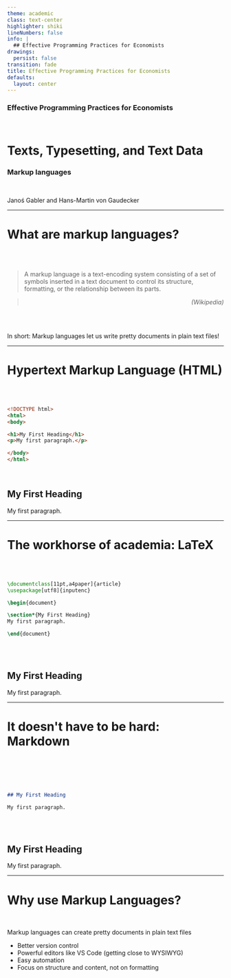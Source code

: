 ```yaml
---
theme: academic
class: text-center
highlighter: shiki
lineNumbers: false
info: |
  ## Effective Programming Practices for Economists
drawings:
  persist: false
transition: fade
title: Effective Programming Practices for Economists
defaults:
  layout: center
---
```


### Effective Programming Practices for Economists

<br>

# Texts, Typesetting, and Text Data

### Markup languages

<br>


Janoś Gabler and Hans-Martin von Gaudecker

---

# What are markup languages?

<br/>
<br/>

> A markup language is a text-encoding system consisting of a set of symbols inserted in a text document to control its structure, formatting, or the relationship between its parts.
>
<div style="text-align:right">

> _(Wikipedia)_

</div>

<br/>
<br/>

In short: Markup languages let us write pretty documents in plain text files!

---

# Hypertext Markup Language (HTML)

<br/>
<br/>

<div class="grid grid-cols-2 gap-4">
<div>

```html
<!DOCTYPE html>
<html>
<body>

<h1>My First Heading</h1>
<p>My first paragraph.</p>

</body>
</html>
```


</div>
<div>

<br/>

## My First Heading

My first paragraph.

</div>
</div>



---

# The workhorse of academia: LaTeX


<br/>
<br/>

<div class="grid grid-cols-2 gap-20">
<div>

```latex
\documentclass[11pt,a4paper]{article}
\usepackage[utf8]{inputenc}

\begin{document}

\section*{My First Heading}
My first paragraph.

\end{document}
```


</div>
<div>

<br/>
<br/>

## My First Heading

My first paragraph.

</div>
</div>


---

# It doesn't have to be hard: Markdown


<br/>
<br/>

<div class="grid grid-cols-2 gap-20">
<div>

<br/>
<br/>

```markdown
## My First Heading

My first paragraph.
```


</div>
<div>

<br/>
<br/>

## My First Heading

My first paragraph.

</div>
</div>


---


# Why use Markup Languages?

<br/>

Markup languages can create pretty documents in plain text files

- Better version control
- Powerful editors like VS Code (getting close to WYSIWYG)
- Easy automation
- Focus on structure and content, not on formatting

